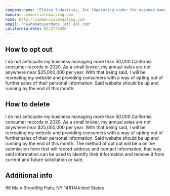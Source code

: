 ```yaml
---
company-name: "Elmira Industries, Inc (Operating under the assumed name of "FirstChoice.""
domain: commercialemailing.com
home: http://commercialemailing.com
email: "newhomebuyerdata [at] aol.com"
california-date: 02/27/2020
---
```

## How to opt out


I do not anticipate my business managing more than 50,000 California consumer records in 2020. As a small broker, my annual sales are not anywhere near $25,000,000 per year. With that being said, I will be recreating my website and providing consumers with a way of opting out of further sales of their personal information. Said website should be up and running by the end of this month.

## How to delete


I do not anticipate my business managing more than 50,000 California consumer records in 2020. As a small broker, my annual sales are not anywhere near $25,000,000 per year. With that being said, I will be recreating my website and providing consumers with a way of opting out of further sales of their personal information. Said website should be up and running by the end of this month. The method of opt out will be a online submission form that will record address and contact information, that way said information can be used to identify their information and remove it from current and future solicitation or sale.

## Additional info




96 Main StreetBig Flats, NY 14814United States













